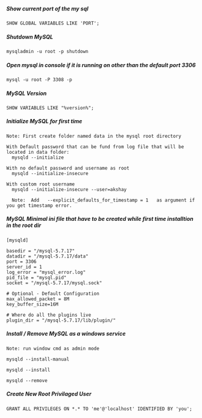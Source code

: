 ##### Show current port of the my sql

```
SHOW GLOBAL VARIABLES LIKE 'PORT';
```


##### Shutdown MySQL 

```
mysqladmin -u root -p shutdown
```


##### Open mysql in console if it is running on other than the default port 3306

```
mysql -u root -P 3308 -p
```


##### MySQL Version

```
SHOW VARIABLES LIKE "%version%";
```


##### Initialize MySQL for first time

```
Note: First create folder named data in the mysql root directory

With Default password that can be fund from log file that will be located in data folder:
  mysqld --initialize

With no default password and username as root
  mysqld --initialize-insecure
  
With custom root username
  mysqld --initialize-insecure --user=akshay
  
  Note:  Add   --explicit_defaults_for_timestamp = 1   as argument if you get timestamp error.
```


##### MySQL Minimal ini file that have to be created while first time installtion in the root dir

```
[mysqld]

basedir = "/mysql-5.7.17"
datadir = "/mysql-5.7.17/data"
port = 3306
server_id = 1
log_error = "mysql_error.log"
pid_file = "mysql.pid"
socket = "/mysql-5.7.17/mysql.sock"

# Optional - Default Configuration
max_allowed_packet = 8M
key_buffer_size=16M

# Where do all the plugins live
plugin_dir = "/mysql-5.7.17/lib/plugin/"
```


##### Install / Remove MySQL as a windows service

```
Note: run window cmd as admin mode

mysqld --install-manual

mysqld --install

mysqld --remove
```

##### Create New Root Privilaged User

```
GRANT ALL PRIVILEGES ON *.* TO 'me'@'localhost' IDENTIFIED BY 'you';
```
